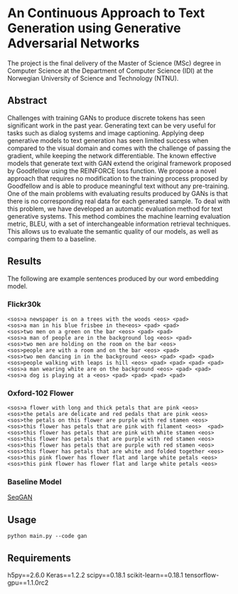 # An Continuous Approach to Text Generation using Generative Adversarial Networks

The project is the final delivery of the Master of Science (MSc) degree in Computer Science at the Department of Computer Science (IDI) at the Norwegian University of Science and Technology (NTNU).

## Abstract
Challenges with training GANs to produce discrete tokens has seen significant work in the past year. Generating text can be very useful for tasks such as dialog systems and image captioning. Applying deep generative models to text generation has seen limited success when compared to the visual domain and comes with the challenge of passing the gradient, while keeping the network differentiable. The known effective models that generate text with GAN extend the original framework proposed by Goodfellow using the REINFORCE loss function. We propose a novel approach that requires no modification to the training process proposed by Goodfellow and is able to produce meaningful text without any pre-training. One of the main problems with evaluating results produced by GANs is that there is no corresponding real data for each generated sample. To deal with this problem, we have developed an automatic evaluation method for text generative systems. This method combines the machine learning evaluation metric, BLEU, with a set of interchangeable information retrieval techniques. This allows us to evaluate the semantic quality of our models, as well as comparing them to a baseline.

## Results
The following are example sentences produced by our word embedding model.

### Flickr30k
`<sos>a newspaper is on a trees with the woods <eos> <pad>`<br />
`<sos>a man in his blue frisbee in the<eos> <pad> <pad>`<br />
`<sos>two men on a green on the bar <eos> <pad> <pad>`<br />
`<sos>a man of people are in the background log <eos> <pad>`<br />
`<sos>two men are holding on the room on the bar <eos>`<br />
`<sos>people are with a room and on the bar <eos> <pad>`<br />
`<sos>two men dancing in in the background <eos> <pad> <pad> <pad>`<br />
`<sos>people walking with leaps is hill <eos> <pad> <pad> <pad> <pad>`<br />
`<sos>a man wearing white are on the background <eos> <pad> <pad>`<br />
`<sos>a dog is playing at a <eos> <pad> <pad> <pad> <pad>`

### Oxford-102 Flower
`<sos>a flower with long and thick petals that are pink <eos>`<br />
`<sos>the petals are delicate and red pedals that are pink <eos>`<br />
`<sos>the petals on this flower are purple with red stamen <eos>`<br />
`<sos>this flower has petals that are pink with filament <eos>  <pad>`<br />
`<sos>this flower has petals that are pink with white stamen <eos>`<br />
`<sos>this flower has petals that are purple with red stamen <eos>`<br />
`<sos>this flower has petals that are purple with red stamen <eos>`<br />
`<sos>this flower has petals that are white and folded together <eos>`<br />
`<sos>this pink flower has flower flat and large white petals <eos>`<br />
`<sos>this pink flower has flower flat and large white petals <eos>`<br />

### Baseline Model
[SeqGAN](https://github.com/LantaoYu/SeqGAN)

## Usage
`python main.py --code gan`

## Requirements
h5py==2.6.0
Keras==1.2.2
scipy==0.18.1
scikit-learn==0.18.1
tensorflow-gpu==1.1.0rc2

